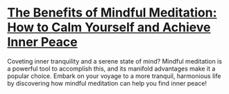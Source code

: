 
# [The Benefits of Mindful Meditation: How to Calm Yourself and Achieve Inner Peace](https://www.mindhaste.com/t/calm-yourself/the-benefits-of-mindful-meditation-how-to-calm-yourself-and-achieve-inner-peace-312)

Coveting inner tranquility and a serene state of mind? Mindful meditation is a powerful tool to accomplish this, and its manifold advantages make it a popular choice. Embark on your voyage to a more tranquil, harmonious life by discovering how mindful meditation can help you find inner peace!
    